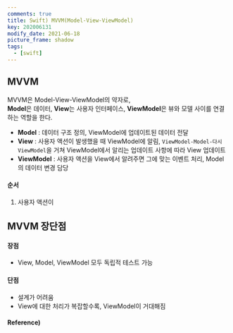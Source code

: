 ```yaml
---
comments: true
title: Swift) MVVM(Model-View-ViewModel)
key: 202006131
modify_date: 2021-06-18
picture_frame: shadow
tags:
  - [swift]
---
```

 
## MVVM
 
MVVM은 Model-View-ViewModel의 약자로,   
**Model**은 데이터, **View**는 사용자 인터페이스, **ViewModel**은 뷰와 모델 사이를 연결하는 역할을 한다.   
 
- **Model** : 데이터 구조 정의, ViewModel에 업데이트된 데이터 전달   
- **View** : 사용자 액션이 발생했을 때 ViewModel에 알림, `ViewModel-Model-다시 ViewModel`을 거쳐 ViewModel에서 알리는 업데이트 사항에 따라 View 업데이트   
- **ViewModel** : 사용자 액션을 View에서 알려주면 그에 맞는 이벤트 처리, Model의 데이터 변경 담당   
 
#### 순서
 
1. 사용자 액션이 
 
## MVVM 장단점

#### 장점
 
- View, Model, ViewModel 모두 독립적 테스트 가능
 
#### 단점
 
- 설계가 어려움
- View에 대한 처리가 복잡할수록, ViewModel이 거대해짐
 
#### Reference)
 
